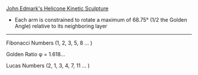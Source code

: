 [John Edmark's Helicone Kinetic Sculpture](https://www.johnedmark.com/rotating1/2016/4/29/helicone-an-interactive-kinetic-sculpture)
* Each arm is constrained to rotate a maximum of 68.75° (1/2 the Golden Angle) relative to its neighboring layer

- - - -

Fibonacci Numbers (1, 2, 3, 5, 8 ... )

Golden Ratio  φ = 1.618...

Lucas Numbers (2, 1, 3, 4, 7, 11 ... )

